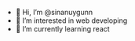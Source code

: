 - 👋 Hi, I’m @sinanuygunn
- 👀 I’m interested in web developing
- 🌱 I’m currently learning react

<!---
sinanuygunn/sinanuygunn is a ✨ special ✨ repository because its `README.md` (this file) appears on your GitHub profile.
You can click the Preview link to take a look at your changes.
--->
